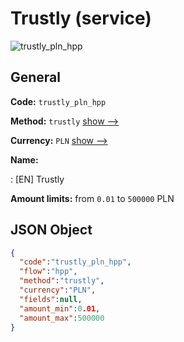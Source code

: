 
# Trustly (service) 
![trustly_pln_hpp](https://static.openfintech.io/payment_methods/trustly_pln_hpp/logo.svg?w=400&c=v0.59.26#w200)  

## General 
 
**Code:** `trustly_pln_hpp` 
 
**Method:** `trustly` 
 [show -->](/payment-methods/trustly/) 
 
**Currency:** `PLN` [show -->](/currencies/PLN/) 
 
**Name:** 
 
:	[EN] Trustly 
 
**Amount limits:** from `0.01` to `500000` PLN 

## JSON Object 

```json
{
  "code":"trustly_pln_hpp",
  "flow":"hpp",
  "method":"trustly",
  "currency":"PLN",
  "fields":null,
  "amount_min":0.01,
  "amount_max":500000
}
```  
